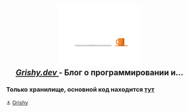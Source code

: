 <p>
  <h2 align="center">
    <a href="https://grishy.dev/">
      <img width="220" src='./README_logo.gif'/><br>
      <i>Grishy.dev</i>
    </a>
    - Блог о программировании и...
  </h2>
</p>

### Только хранилище, основной код находится [тут](https://github.com/Grishy/grishy.github.io)

:anchor: [Grishy](https://github.com/Grishy)